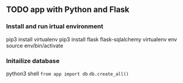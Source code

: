 ## TODO app with Python and Flask

### Install and run irtual environment

pip3 install virtualenv
pip3 install flask flask-sqlalchemy
virtualenv env
source env/bin/activate

### Initailize database

python3 shell
`from app import db`
`db.create_all()`
